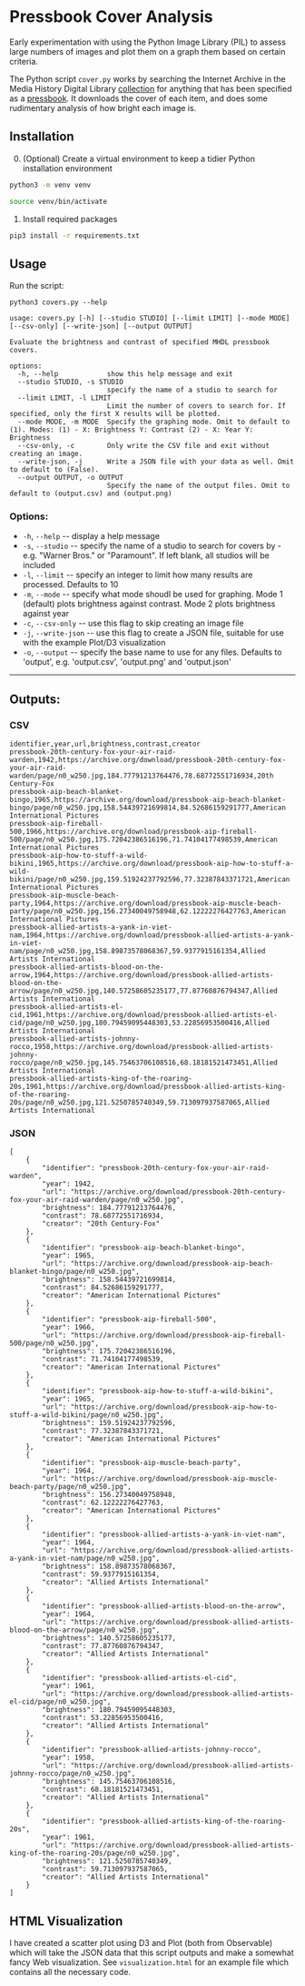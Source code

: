 # Pressbook Cover Analysis

Early experimentation with using the Python Image Library (PIL) to assess large numbers of images and plot them on a graph them based on certain criteria.

The Python script `cover.py` works by searching the Internet Archive in the Media History Digital Library [collection](https://archive.org/details/mediahistory) for anything that has been specified as a [pressbook](https://mediahist.org/collections/pressbooks/). It downloads the cover of each item, and does some rudimentary analysis of how bright each image is.

## Installation

0. (Optional) Create a virtual environment to keep a tidier Python installation environment

```bash
python3 -m venv venv
```

```bash
source venv/bin/activate
```

1. Install required packages 

```bash
pip3 install -r requirements.txt
```

## Usage

Run the script:

```
python3 covers.py --help
```

```
usage: covers.py [-h] [--studio STUDIO] [--limit LIMIT] [--mode MODE] [--csv-only] [--write-json] [--output OUTPUT]

Evaluate the brightness and contrast of specified MHDL pressbook covers.

options:
  -h, --help            show this help message and exit
  --studio STUDIO, -s STUDIO
                        specify the name of a studio to search for
  --limit LIMIT, -l LIMIT
                        Limit the number of covers to search for. If specified, only the first X results will be plotted.
  --mode MODE, -m MODE  Specify the graphing mode. Omit to default to (1). Modes: (1) - X: Brightness Y: Contrast (2) - X: Year Y: Brightness
  --csv-only, -c        Only write the CSV file and exit without creating an image.
  --write-json, -j      Write a JSON file with your data as well. Omit to default to (False).
  --output OUTPUT, -o OUTPUT
                        Specify the name of the output files. Omit to default to (output.csv) and (output.png)
```

### Options:

- `-h`, `--help` -- display a help message
- `-s`, `--studio` -- specify the name of a studio to search for covers by - e.g. "Warner Bros." or "Paramount". If left blank, all studios will be included
- `-l`, `--limit` -- specify an integer to limit how many results are processed. Defaults to 10
- `-m`, `--mode` -- specify what mode shoudl be used for graphing. Mode 1 (default) plots brightness against contrast. Mode 2 plots brightness against year
- `-c`, `--csv-only` -- use this flag to skip creating an image file
- `-j`, `--write-json` -- use this flag to create a JSON file, suitable for use with the example Plot/D3 visualization
- `-o`, `--output` -- specify the base name to use for any files. Defaults to 'output', e.g. 'output.csv', 'output.png' and 'output.json'

---

## Outputs:

### CSV

```csv
identifier,year,url,brightness,contrast,creator
pressbook-20th-century-fox-your-air-raid-warden,1942,https://archive.org/download/pressbook-20th-century-fox-your-air-raid-warden/page/n0_w250.jpg,184.77791213764476,78.68772551716934,20th Century-Fox
pressbook-aip-beach-blanket-bingo,1965,https://archive.org/download/pressbook-aip-beach-blanket-bingo/page/n0_w250.jpg,158.54439721699814,84.52686159291777,American International Pictures
pressbook-aip-fireball-500,1966,https://archive.org/download/pressbook-aip-fireball-500/page/n0_w250.jpg,175.72042386516196,71.74104177498539,American International Pictures
pressbook-aip-how-to-stuff-a-wild-bikini,1965,https://archive.org/download/pressbook-aip-how-to-stuff-a-wild-bikini/page/n0_w250.jpg,159.51924237792596,77.32387843371721,American International Pictures
pressbook-aip-muscle-beach-party,1964,https://archive.org/download/pressbook-aip-muscle-beach-party/page/n0_w250.jpg,156.27340049758948,62.12222276427763,American International Pictures
pressbook-allied-artists-a-yank-in-viet-nam,1964,https://archive.org/download/pressbook-allied-artists-a-yank-in-viet-nam/page/n0_w250.jpg,158.89873578068367,59.9377915161354,Allied Artists International
pressbook-allied-artists-blood-on-the-arrow,1964,https://archive.org/download/pressbook-allied-artists-blood-on-the-arrow/page/n0_w250.jpg,140.57258605235177,77.87760876794347,Allied Artists International
pressbook-allied-artists-el-cid,1961,https://archive.org/download/pressbook-allied-artists-el-cid/page/n0_w250.jpg,180.79459095448303,53.22856953500416,Allied Artists International
pressbook-allied-artists-johnny-rocco,1958,https://archive.org/download/pressbook-allied-artists-johnny-rocco/page/n0_w250.jpg,145.75463706108516,68.18181521473451,Allied Artists International
pressbook-allied-artists-king-of-the-roaring-20s,1961,https://archive.org/download/pressbook-allied-artists-king-of-the-roaring-20s/page/n0_w250.jpg,121.5250785740349,59.713097937587065,Allied Artists International
```

### JSON

```
[
    {
        "identifier": "pressbook-20th-century-fox-your-air-raid-warden",
        "year": 1942,
        "url": "https://archive.org/download/pressbook-20th-century-fox-your-air-raid-warden/page/n0_w250.jpg",
        "brightness": 184.77791213764476,
        "contrast": 78.68772551716934,
        "creator": "20th Century-Fox"
    },
    {
        "identifier": "pressbook-aip-beach-blanket-bingo",
        "year": 1965,
        "url": "https://archive.org/download/pressbook-aip-beach-blanket-bingo/page/n0_w250.jpg",
        "brightness": 158.54439721699814,
        "contrast": 84.52686159291777,
        "creator": "American International Pictures"
    },
    {
        "identifier": "pressbook-aip-fireball-500",
        "year": 1966,
        "url": "https://archive.org/download/pressbook-aip-fireball-500/page/n0_w250.jpg",
        "brightness": 175.72042386516196,
        "contrast": 71.74104177498539,
        "creator": "American International Pictures"
    },
    {
        "identifier": "pressbook-aip-how-to-stuff-a-wild-bikini",
        "year": 1965,
        "url": "https://archive.org/download/pressbook-aip-how-to-stuff-a-wild-bikini/page/n0_w250.jpg",
        "brightness": 159.51924237792596,
        "contrast": 77.32387843371721,
        "creator": "American International Pictures"
    },
    {
        "identifier": "pressbook-aip-muscle-beach-party",
        "year": 1964,
        "url": "https://archive.org/download/pressbook-aip-muscle-beach-party/page/n0_w250.jpg",
        "brightness": 156.27340049758948,
        "contrast": 62.12222276427763,
        "creator": "American International Pictures"
    },
    {
        "identifier": "pressbook-allied-artists-a-yank-in-viet-nam",
        "year": 1964,
        "url": "https://archive.org/download/pressbook-allied-artists-a-yank-in-viet-nam/page/n0_w250.jpg",
        "brightness": 158.89873578068367,
        "contrast": 59.9377915161354,
        "creator": "Allied Artists International"
    },
    {
        "identifier": "pressbook-allied-artists-blood-on-the-arrow",
        "year": 1964,
        "url": "https://archive.org/download/pressbook-allied-artists-blood-on-the-arrow/page/n0_w250.jpg",
        "brightness": 140.57258605235177,
        "contrast": 77.87760876794347,
        "creator": "Allied Artists International"
    },
    {
        "identifier": "pressbook-allied-artists-el-cid",
        "year": 1961,
        "url": "https://archive.org/download/pressbook-allied-artists-el-cid/page/n0_w250.jpg",
        "brightness": 180.79459095448303,
        "contrast": 53.22856953500416,
        "creator": "Allied Artists International"
    },
    {
        "identifier": "pressbook-allied-artists-johnny-rocco",
        "year": 1958,
        "url": "https://archive.org/download/pressbook-allied-artists-johnny-rocco/page/n0_w250.jpg",
        "brightness": 145.75463706108516,
        "contrast": 68.18181521473451,
        "creator": "Allied Artists International"
    },
    {
        "identifier": "pressbook-allied-artists-king-of-the-roaring-20s",
        "year": 1961,
        "url": "https://archive.org/download/pressbook-allied-artists-king-of-the-roaring-20s/page/n0_w250.jpg",
        "brightness": 121.5250785740349,
        "contrast": 59.713097937587065,
        "creator": "Allied Artists International"
    }
]
```

## HTML Visualization

I have created a scatter plot using D3 and Plot (both from Observable) which will take the JSON data that this script outputs and make a somewhat fancy Web visualization.
See `visualization.html` for an example file which contains all the necessary code.